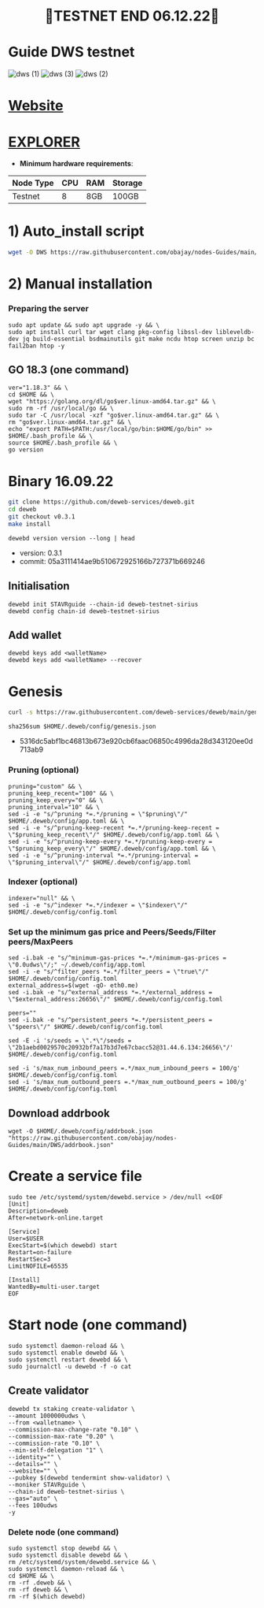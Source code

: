 <h1 align="center"> 🔴TESTNET END 06.12.22🔴</h1>

# Guide DWS testnet

![dws (1)](https://user-images.githubusercontent.com/44331529/182409218-5d46916b-fcf2-42fc-8106-bfb1709d36e4.png)
![dws (3)](https://user-images.githubusercontent.com/44331529/182409227-c0c5c15c-5d87-4845-b404-1621aa784d2f.png)
![dws (2)](https://user-images.githubusercontent.com/44331529/182409225-52f077d1-4d23-4835-8353-d5f65320a79b.png)

[Website](https://deweb.services/)
=
[EXPLORER](https://dws.explorers.guru/validators)
=
- **Minimum hardware requirements**:

| Node Type |CPU | RAM  | Storage  | 
|-----------|----|------|----------|
| Testnet   |   8| 8GB  | 100GB    |

# 1) Auto_install script
```bash
wget -O DWS https://raw.githubusercontent.com/obajay/nodes-Guides/main/DWS/DWS && chmod +x DWS && ./DWS
```
# 2) Manual installation

### Preparing the server

    sudo apt update && sudo apt upgrade -y && \
    sudo apt install curl tar wget clang pkg-config libssl-dev libleveldb-dev jq build-essential bsdmainutils git make ncdu htop screen unzip bc fail2ban htop -y

## GO 18.3 (one command)
    ver="1.18.3" && \
    cd $HOME && \
    wget "https://golang.org/dl/go$ver.linux-amd64.tar.gz" && \
    sudo rm -rf /usr/local/go && \
    sudo tar -C /usr/local -xzf "go$ver.linux-amd64.tar.gz" && \
    rm "go$ver.linux-amd64.tar.gz" && \
    echo "export PATH=$PATH:/usr/local/go/bin:$HOME/go/bin" >> $HOME/.bash_profile && \
    source $HOME/.bash_profile && \
    go version

# Binary   16.09.22
```bash
git clone https://github.com/deweb-services/deweb.git
cd deweb
git checkout v0.3.1
make install
```
`dewebd version version --long | head`
+ version: 0.3.1
+ commit: 05a3111414ae9b510672925166b727371b669246

## Initialisation
```console
dewebd init STAVRguide --chain-id deweb-testnet-sirius
dewebd config chain-id deweb-testnet-sirius
```
## Add wallet
```console
dewebd keys add <walletName>
dewebd keys add <walletName> --recover
```
# Genesis
```bash
curl -s https://raw.githubusercontent.com/deweb-services/deweb/main/genesis.json > ~/.deweb/config/genesis.json

```

`sha256sum $HOME/.deweb/config/genesis.json`
- 5316dc5abf1bc46813b673e920cb6faac06850c4996da28d343120ee0d713ab9

### Pruning (optional)
```
pruning="custom" && \
pruning_keep_recent="100" && \
pruning_keep_every="0" && \
pruning_interval="10" && \
sed -i -e "s/^pruning *=.*/pruning = \"$pruning\"/" $HOME/.deweb/config/app.toml && \
sed -i -e "s/^pruning-keep-recent *=.*/pruning-keep-recent = \"$pruning_keep_recent\"/" $HOME/.deweb/config/app.toml && \
sed -i -e "s/^pruning-keep-every *=.*/pruning-keep-every = \"$pruning_keep_every\"/" $HOME/.deweb/config/app.toml && \
sed -i -e "s/^pruning-interval *=.*/pruning-interval = \"$pruning_interval\"/" $HOME/.deweb/config/app.toml
```

### Indexer (optional)
```
indexer="null" && \
sed -i -e "s/^indexer *=.*/indexer = \"$indexer\"/" $HOME/.deweb/config/config.toml
```
### Set up the minimum gas price and Peers/Seeds/Filter peers/MaxPeers
```console
sed -i.bak -e "s/^minimum-gas-prices *=.*/minimum-gas-prices = \"0.0udws\"/;" ~/.deweb/config/app.toml
sed -i -e "s/^filter_peers *=.*/filter_peers = \"true\"/" $HOME/.deweb/config/config.toml
external_address=$(wget -qO- eth0.me) 
sed -i.bak -e "s/^external_address *=.*/external_address = \"$external_address:26656\"/" $HOME/.deweb/config/config.toml

peers=""
sed -i.bak -e "s/^persistent_peers *=.*/persistent_peers = \"$peers\"/" $HOME/.deweb/config/config.toml

sed -E -i 's/seeds = \".*\"/seeds = \"2b1aebd0029570c20932bf7a17b3d7e67cbacc52@31.44.6.134:26656\"/' $HOME/.deweb/config/config.toml

sed -i 's/max_num_inbound_peers =.*/max_num_inbound_peers = 100/g' $HOME/.deweb/config/config.toml
sed -i 's/max_num_outbound_peers =.*/max_num_outbound_peers = 100/g' $HOME/.deweb/config/config.toml
```

## Download addrbook
```console
wget -O $HOME/.deweb/config/addrbook.json "https://raw.githubusercontent.com/obajay/nodes-Guides/main/DWS/addrbook.json"
```

# Create a service file
```console
sudo tee /etc/systemd/system/dewebd.service > /dev/null <<EOF
[Unit]
Description=deweb
After=network-online.target

[Service]
User=$USER
ExecStart=$(which dewebd) start
Restart=on-failure
RestartSec=3
LimitNOFILE=65535

[Install]
WantedBy=multi-user.target
EOF
```

# Start node (one command)
```console
sudo systemctl daemon-reload && \
sudo systemctl enable dewebd && \
sudo systemctl restart dewebd && \
sudo journalctl -u dewebd -f -o cat
```

## Create validator
```
dewebd tx staking create-validator \
--amount 1000000udws \
--from <walletname> \
--commission-max-change-rate "0.10" \
--commission-max-rate "0.20" \
--commission-rate "0.10" \
--min-self-delegation "1" \
--identity="" \
--details="" \
--website="" \
--pubkey $(dewebd tendermint show-validator) \
--moniker STAVRguide \
--chain-id deweb-testnet-sirius \
--gas="auto" \
--fees 100udws
-y
```

### Delete node (one command)
```
sudo systemctl stop dewebd && \
sudo systemctl disable dewebd && \
rm /etc/systemd/system/dewebd.service && \
sudo systemctl daemon-reload && \
cd $HOME && \
rm -rf .deweb && \
rm -rf deweb && \
rm -rf $(which dewebd)
```
